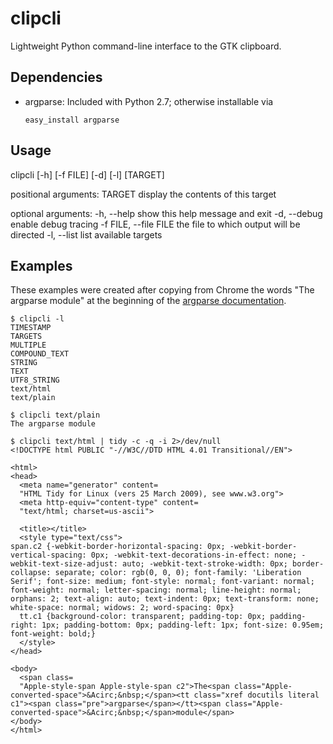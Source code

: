 clipcli
=======

Lightweight Python command-line interface to the GTK clipboard.

Dependencies
------------

- argparse:
  Included with Python 2.7; otherwise installable via

      easy_install argparse

Usage
-----

clipcli [-h] [-f FILE] [-d] [-l] [TARGET]

positional arguments:
  TARGET                display the contents of this target

optional arguments:
  -h, --help            show this help message and exit
  -d, --debug           enable debug tracing
  -f FILE, --file FILE  the file to which output will be directed
  -l, --list            list available targets

Examples
--------

These examples were created
after copying from Chrome the words "The argparse module"
at the beginning of the
[argparse documentation](http://docs.python.org/library/argparse.html).

    $ clipcli -l
    TIMESTAMP
    TARGETS
    MULTIPLE
    COMPOUND_TEXT
    STRING
    TEXT
    UTF8_STRING
    text/html
    text/plain

    $ clipcli text/plain
    The argparse module

    $ clipcli text/html | tidy -c -q -i 2>/dev/null
    <!DOCTYPE html PUBLIC "-//W3C//DTD HTML 4.01 Transitional//EN">

    <html>
    <head>
      <meta name="generator" content=
      "HTML Tidy for Linux (vers 25 March 2009), see www.w3.org">
      <meta http-equiv="content-type" content=
      "text/html; charset=us-ascii">

      <title></title>
      <style type="text/css">
    span.c2 {-webkit-border-horizontal-spacing: 0px; -webkit-border-vertical-spacing: 0px; -webkit-text-decorations-in-effect: none; -webkit-text-size-adjust: auto; -webkit-text-stroke-width: 0px; border-collapse: separate; color: rgb(0, 0, 0); font-family: 'Liberation Serif'; font-size: medium; font-style: normal; font-variant: normal; font-weight: normal; letter-spacing: normal; line-height: normal; orphans: 2; text-align: auto; text-indent: 0px; text-transform: none; white-space: normal; widows: 2; word-spacing: 0px}
      tt.c1 {background-color: transparent; padding-top: 0px; padding-right: 1px; padding-bottom: 0px; padding-left: 1px; font-size: 0.95em; font-weight: bold;}
      </style>
    </head>

    <body>
      <span class=
      "Apple-style-span Apple-style-span c2">The<span class="Apple-converted-space">&Acirc;&nbsp;</span><tt class="xref docutils literal c1"><span class="pre">argparse</span></tt><span class="Apple-converted-space">&Acirc;&nbsp;</span>module</span>
    </body>
    </html>
